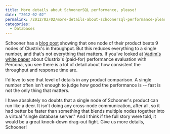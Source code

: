 ```yaml
---
title: More details about SchoonerSQL performance, please!
date: "2012-02-02"
permalink: /2012/02/02/more-details-about-schoonersql-performance-please/
categories:
  - Databases
---
```

Schooner has a [blog post][1] showing that one node of their product beats 9 nodes of Clustrix's in throughput. But this reduces everything to a single number, and that's not everything that matters. If you've looked at [Vadim's white paper][2] about Clustrix's (paid-for) performance evaluation with Percona, you see there is a lot of detail about how consistent the throughput and response time are.

I'd love to see that level of details in any product comparison. A single number often isn't enough to judge how good the performance is -- fast is not the only thing that matters.

I have absolutely no doubts that a single node of Schooner's product can run like a deer. It isn't doing any cross-node communication, after all, so it had better be faster than something that blends multiple nodes together into a virtual "single database server." And I think if the full story were told, it would be a great knock-down drag-out fight. Give us more details, Schooner!

 [1]: http://schoonerha.blogspot.com/2012/02/one-schoonersql-node-is-equavalent-to-9.html
 [2]: http://www.percona.com/redir/files/white-papers/clustrix-tpcc-mysql-benchmark.pdf
